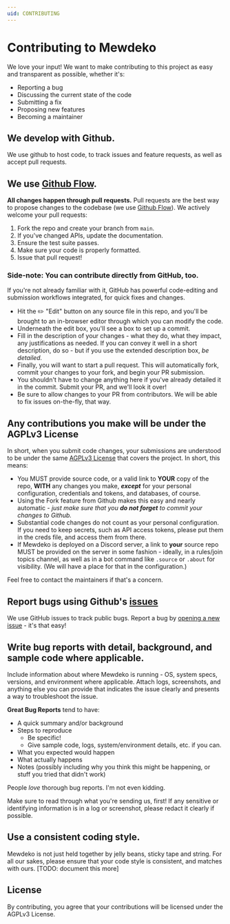 ```yaml
---
uid: CONTRIBUTING
---
```


# Contributing to Mewdeko
We love your input! We want to make contributing to this project as easy and transparent as possible, whether it's:

- Reporting a bug
- Discussing the current state of the code
- Submitting a fix
- Proposing new features
- Becoming a maintainer

## We develop with Github.
We use github to host code, to track issues and feature requests, as well as accept pull requests.

## We use [Github Flow](https://guides.github.com/introduction/flow/index.html).
**All changes happen through pull requests.**
Pull requests are the best way to propose changes to the codebase (we use [Github Flow](https://guides.github.com/introduction/flow/index.html)). We actively welcome your pull requests:

1. Fork the repo and create your branch from `main`.
2. If you've changed APIs, update the documentation.
3. Ensure the test suite passes.
4. Make sure your code is properly formatted.
5. Issue that pull request!

### Side-note: You can contribute directly from GitHub, too.
If you're not already familiar with it, GitHub has powerful code-editing and submission workflows integrated, for quick fixes and changes.
- Hit the ✏️ "Edit" button on any source file in this repo, and you'll be brought to an in-browser editor through which you can modify the code.
- Underneath the edit box, you'll see a box to set up a commit.
- Fill in the description of your changes - what they do, what they impact, any justifications as needed. If you can convey it well in a short description, do so - but if you use the extended description box, *be detailed.*
- Finally, you will want to start a pull request. This will automatically fork, commit your changes to your fork, and begin your PR submission.
- You shouldn't have to change anything here if you've already detailed it in the commit. Submit your PR, and we'll look it over!
- Be sure to allow changes to your PR from contributors. We will be able to fix issues on-the-fly, that way.

## Any contributions you make will be under the AGPLv3 License
In short, when you submit code changes, your submissions are understood to be under the same [AGPLv3 License](https://choosealicense.com/licenses/agpl-3.0/) that covers the project.
In short, this means:
- You MUST provide source code, or a valid link to **YOUR** copy of the repo, **WITH** any changes you make, ***except*** for your personal configuration, credentials and tokens, and databases, of course.
- Using the Fork feature from Github makes this easy and nearly automatic - *just make sure that you __do not forget__ to commit your changes to Github.*
- Substantial code changes do not count as your personal configuration. If you need to keep secrets, such as API access tokens, please put them in the creds file, and access them from there.
- If Mewdeko is deployed on a Discord server, a link to **your** source repo MUST be provided on the server in some fashion - ideally, in a rules/join topics channel, as well as in a bot command like `.source` or `.about` for visibility. (We will have a place for that in the configuration.)

Feel free to contact the maintainers if that's a concern.

## Report bugs using Github's [issues](https://github.com/Sylveon76/Mewdeko/issues)
We use GitHub issues to track public bugs. Report a bug by [opening a new issue](https://github.com/Sylveon76/Mewdeko/issues/new) - it's that easy!

## Write bug reports with detail, background, and sample code where applicable.
Include information about where Mewdeko is running - OS, system specs, versions, and environment where applicable. Attach logs, screenshots, and anything else you can provide that indicates the issue clearly and presents a way to troubleshoot the issue.

**Great Bug Reports** tend to have:

- A quick summary and/or background
- Steps to reproduce
  - Be specific!
  - Give sample code, logs, system/environment details, etc. if you can.
- What you expected would happen
- What actually happens
- Notes (possibly including why you think this might be happening, or stuff you tried that didn't work)

People *love* thorough bug reports. I'm not even kidding.

Make sure to read through what you're sending us, first! If any sensitive or identifying information is in a log or screenshot, please redact it clearly if possible.

## Use a consistent coding style.

Mewdeko is not just held together by jelly beans, sticky tape and string. For all our sakes, please ensure that your code style is consistent, and matches with ours. [TODO: document this more]

## License
By contributing, you agree that your contributions will be licensed under the AGPLv3 License.
